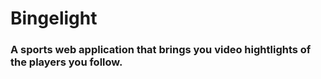 # Bingelight

### A sports web application that brings you video hightlights of the players you follow.
